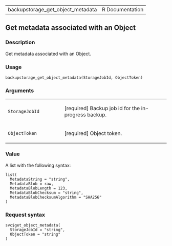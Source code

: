 <table style="width: 100%;">
<tbody>
<tr class="odd">
<td>backupstorage_get_object_metadata</td>
<td style="text-align: right;">R Documentation</td>
</tr>
</tbody>
</table>

## Get metadata associated with an Object

### Description

Get metadata associated with an Object.

### Usage

    backupstorage_get_object_metadata(StorageJobId, ObjectToken)

### Arguments

<table>
<colgroup>
<col style="width: 35%" />
<col style="width: 65%" />
</colgroup>
<tbody>
<tr class="odd">
<td><code
id="backupstorage_get_object_metadata_:_StorageJobId">StorageJobId</code></td>
<td><p>[required] Backup job id for the in-progress backup.</p></td>
</tr>
<tr class="even">
<td><code
id="backupstorage_get_object_metadata_:_ObjectToken">ObjectToken</code></td>
<td><p>[required] Object token.</p></td>
</tr>
</tbody>
</table>

### Value

A list with the following syntax:

    list(
      MetadataString = "string",
      MetadataBlob = raw,
      MetadataBlobLength = 123,
      MetadataBlobChecksum = "string",
      MetadataBlobChecksumAlgorithm = "SHA256"
    )

### Request syntax

    svc$get_object_metadata(
      StorageJobId = "string",
      ObjectToken = "string"
    )
